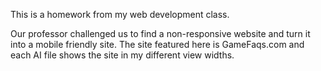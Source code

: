 This is a homework from my web development class.

Our professor challenged us to find a non-responsive website and turn it into a mobile friendly site. The site featured here is GameFaqs.com and each AI file shows the site in my different view widths.
